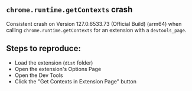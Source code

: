 `chrome.runtime.getContexts` crash
---

Consistent crash on Version 127.0.6533.73 (Official Build) (arm64) when calling
`chrome.runtime.getContexts` for an extension with a `devtools_page`.

## Steps to reproduce:
- Load the extension (`dist` folder)
- Open the extension's Options Page
- Open the Dev Tools
- Click the "Get Contexts in Extension Page" button
